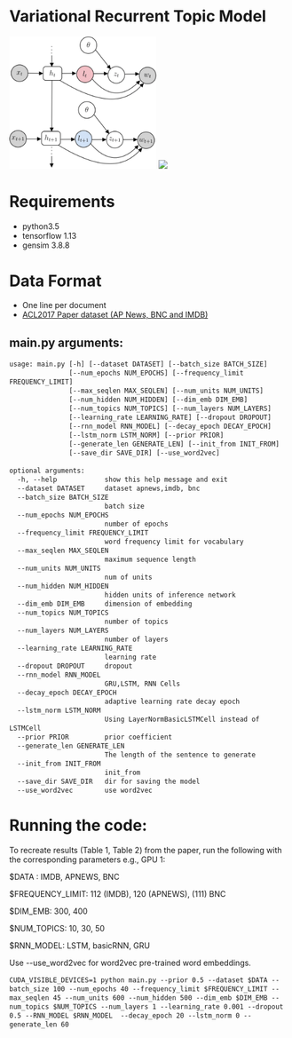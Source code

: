 # Variational Recurrent Topic Model
<!-- ![alt-text-1]("title-1") ![alt-text-2](image2.png "title-2") -->
<img src="figs/vrtm_Graph.png" width="265"/> <img src="figs/vrtm_EncDec.png" width="550"/> 
# Requirements
- python3.5 
- tensorflow 1.13
- gensim 3.8.8

# Data Format
- One line per document
- [ACL2017 Paper dataset (AP News, BNC and IMDB)](https://ibm.box.com/s/ls61p8ovc1y87w45oa02zink2zl7l6z4)

## main.py arguments:
```
usage: main.py [-h] [--dataset DATASET] [--batch_size BATCH_SIZE]
               [--num_epochs NUM_EPOCHS] [--frequency_limit FREQUENCY_LIMIT]
               [--max_seqlen MAX_SEQLEN] [--num_units NUM_UNITS]
               [--num_hidden NUM_HIDDEN] [--dim_emb DIM_EMB]
               [--num_topics NUM_TOPICS] [--num_layers NUM_LAYERS]
               [--learning_rate LEARNING_RATE] [--dropout DROPOUT]
               [--rnn_model RNN_MODEL] [--decay_epoch DECAY_EPOCH]
               [--lstm_norm LSTM_NORM] [--prior PRIOR]
               [--generate_len GENERATE_LEN] [--init_from INIT_FROM]
               [--save_dir SAVE_DIR] [--use_word2vec]

optional arguments:
  -h, --help            show this help message and exit
  --dataset DATASET     dataset apnews,imdb, bnc
  --batch_size BATCH_SIZE
                        batch size
  --num_epochs NUM_EPOCHS
                        number of epochs
  --frequency_limit FREQUENCY_LIMIT
                        word frequency limit for vocabulary
  --max_seqlen MAX_SEQLEN
                        maximum sequence length
  --num_units NUM_UNITS
                        num of units
  --num_hidden NUM_HIDDEN
                        hidden units of inference network
  --dim_emb DIM_EMB     dimension of embedding
  --num_topics NUM_TOPICS
                        number of topics
  --num_layers NUM_LAYERS
                        number of layers
  --learning_rate LEARNING_RATE
                        learning rate
  --dropout DROPOUT     dropout
  --rnn_model RNN_MODEL
                        GRU,LSTM, RNN Cells
  --decay_epoch DECAY_EPOCH
                        adaptive learning rate decay epoch
  --lstm_norm LSTM_NORM
                        Using LayerNormBasicLSTMCell instead of LSTMCell
  --prior PRIOR         prior coefficient
  --generate_len GENERATE_LEN
                        The length of the sentence to generate
  --init_from INIT_FROM
                        init_from
  --save_dir SAVE_DIR   dir for saving the model
  --use_word2vec        use word2vec
```
# Running the code:
To recreate results (Table 1, Table 2) from the paper, run the following with the corresponding parameters e.g., GPU 1:

$DATA : IMDB, APNEWS, BNC

$FREQUENCY_LIMIT: 112 (IMDB), 120 (APNEWS), (111) BNC

$DIM_EMB: 300, 400

$NUM_TOPICS: 10, 30, 50

$RNN_MODEL: LSTM, basicRNN, GRU

Use --use_word2vec for word2vec pre-trained word embeddings.
```
CUDA_VISIBLE_DEVICES=1 python main.py --prior 0.5 --dataset $DATA --batch_size 100 --num_epochs 40 --frequency_limit $FREQUENCY_LIMIT --max_seqlen 45 --num_units 600 --num_hidden 500 --dim_emb $DIM_EMB --num_topics $NUM_TOPICS --num_layers 1 --learning_rate 0.001 --dropout 0.5 --RNN_MODEL $RNN_MODEL  --decay_epoch 20 --lstm_norm 0 --generate_len 60
```

